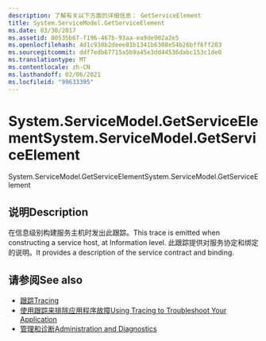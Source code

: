 ```yaml
---
description: 了解有关以下方面的详细信息： GetServiceElement
title: System.ServiceModel.GetServiceElement
ms.date: 03/30/2017
ms.assetid: 80535b67-f196-467b-93aa-ea9de902a2e5
ms.openlocfilehash: 4d1c938b2deee81b1341b6308e54b26bff6ff203
ms.sourcegitcommit: ddf7edb67715a5b9a45e3dd44536dabc153c1de0
ms.translationtype: MT
ms.contentlocale: zh-CN
ms.lasthandoff: 02/06/2021
ms.locfileid: "99633395"
---
```

# <a name="systemservicemodelgetserviceelement"></a><span data-ttu-id="3e299-103">System.ServiceModel.GetServiceElement</span><span class="sxs-lookup"><span data-stu-id="3e299-103">System.ServiceModel.GetServiceElement</span></span>

<span data-ttu-id="3e299-104">System.ServiceModel.GetServiceElement</span><span class="sxs-lookup"><span data-stu-id="3e299-104">System.ServiceModel.GetServiceElement</span></span>  
  
## <a name="description"></a><span data-ttu-id="3e299-105">说明</span><span class="sxs-lookup"><span data-stu-id="3e299-105">Description</span></span>  

 <span data-ttu-id="3e299-106">在信息级别构建服务主机时发出此跟踪。</span><span class="sxs-lookup"><span data-stu-id="3e299-106">This trace is emitted when constructing a service host, at Information level.</span></span> <span data-ttu-id="3e299-107">此跟踪提供对服务协定和绑定的说明。</span><span class="sxs-lookup"><span data-stu-id="3e299-107">It provides a description of the service contract and binding.</span></span>  
  
## <a name="see-also"></a><span data-ttu-id="3e299-108">请参阅</span><span class="sxs-lookup"><span data-stu-id="3e299-108">See also</span></span>

- [<span data-ttu-id="3e299-109">跟踪</span><span class="sxs-lookup"><span data-stu-id="3e299-109">Tracing</span></span>](index.md)
- [<span data-ttu-id="3e299-110">使用跟踪来排除应用程序故障</span><span class="sxs-lookup"><span data-stu-id="3e299-110">Using Tracing to Troubleshoot Your Application</span></span>](using-tracing-to-troubleshoot-your-application.md)
- [<span data-ttu-id="3e299-111">管理和诊断</span><span class="sxs-lookup"><span data-stu-id="3e299-111">Administration and Diagnostics</span></span>](../index.md)
